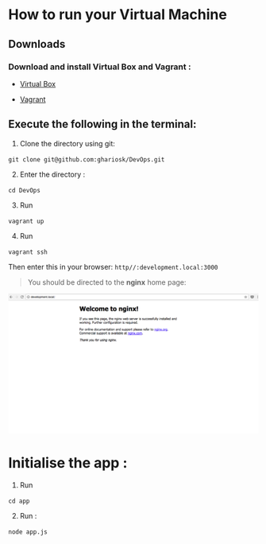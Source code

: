 # How to run your Virtual Machine

## Downloads 

### Download and install Virtual Box and Vagrant :

* [Virtual Box](https://www.virtualbox.org/wiki/Downloads)

* [Vagrant](https://www.vagrantup.com/downloads.html)

## Execute the following in the terminal:

1. Clone the directory using git:

 `git clone git@github.com:ghariosk/DevOps.git`

2.  Enter the directory :

 `cd DevOps`

3. Run 

 `vagrant up`

4. Run 

 `vagrant ssh`


Then enter this in your browser: `http//:development.local:3000`

> You should be directed to the **nginx** home page:


![Screenshot of the page](Screenshot.png)


# Initialise the app :


1. Run 

`cd app`


2.  Run :

`node app.js` 
















